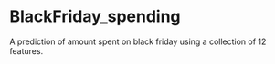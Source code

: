 # BlackFriday_spending
A prediction of amount spent on black friday using a collection of 12 features.
